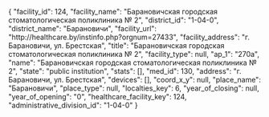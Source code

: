 {
    "facility_id": 124,
    "facility_name": "Барановичская городская стоматологическая поликлиника № 2",
    "district_id": "1-04-0",
    "district_name": "Барановичи",
    "facility_url": "http:\/\/healthcare.by\/instinfo.php?orgnum=27433",
    "facility_address": "г. Барановичи, ул. Брестская",
    "title": "Барановичская городская стоматологическая поликлиника № 2",
    "facility_type": null,
    "ap_1": "270а",
    "name": "Барановичская городская стоматологическая поликлиника № 2",
    "state": "public institution",
    "stats": [],
    "med_id": 130,
    "address": "г. Барановичи, ул. Брестская",
    "devices": [],
    "coord_x_y": null,
    "place_name": "Барановичи",
    "place_type": null,
    "localties_key": 6,
    "year_of_closing": null,
    "year_of_opening": "0",
    "healthcare_facility_key": 124,
    "administrative_division_id": "1-04-0"
}